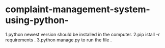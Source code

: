 # complaint-management-system-using-python-
1.python newest version should be installed in the computer.
2.pip istall -r requirements .
3.python manage.py to run the file .
